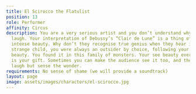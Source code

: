 ```yaml
---
title: El Scirocco the Flatulist
position: 13
role: Performer
affinity: Circus
description: You are a very serious artist and you don’t understand why they always
  laugh. Your interpretation of Debussy’s “Clair de Lune” is a thing of fragile and
  intense beauty. Why don’t they recognise true genius when they hear it? A serious,
  strange child, you were always an outsider by choice, following your own sense of
  beauty. You found it in this family of monsters. Your see beauty everywhere, that
  is your gift. Sometimes you can make the audience see it too, and then they don’t
  laugh but sense the wonder.
requirements: No sense of shame (we will provide a soundtrack)
layout: page
image: assets/images/characters/el-scirocco.jpg
---
```

